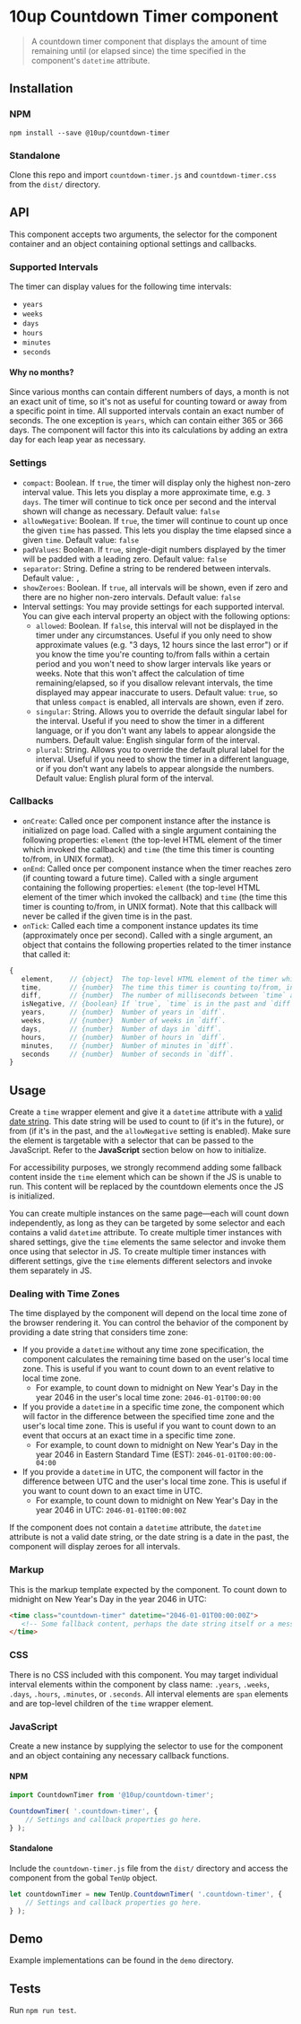 # 10up Countdown Timer component

> A countdown timer component that displays the amount of time remaining until (or elapsed since) the time specified in the component's `datetime` attribute.

## Installation

### NPM
 `npm install --save @10up/countdown-timer`

### Standalone
 Clone this repo and import `countdown-timer.js` and `countdown-timer.css` from the `dist/` directory.

## API

 This component accepts two arguments, the selector for the component container and an object containing optional settings and callbacks.

### Supported Intervals

The timer can display values for the following time intervals:

 - `years`
 - `weeks`
 - `days`
 - `hours`
 - `minutes`
 - `seconds`

#### Why no months?

Since various months can contain different numbers of days, a month is not an exact unit of time, so it's not as useful for counting toward or away from a specific point in time. All supported intervals contain an exact number of seconds. The one exception is `years`, which can contain either 365 or 366 days. The component will factor this into its calculations by adding an extra day for each leap year as necessary.

### Settings

 - `compact`: Boolean. If `true`, the timer will display only the highest non-zero interval value. This lets you display a more approximate time, e.g. `3 days`. The timer will continue to tick once per second and the interval shown will change as necessary. Default value: `false`
 - `allowNegative`: Boolean. If `true`, the timer will continue to count up once the given `time` has passed. This lets you display the time elapsed since a given `time`. Default value: `false`
 - `padValues`: Boolean. If `true`, single-digit numbers displayed by the timer will be padded with a leading zero. Default value: `false`
 - `separator`: String. Define a string to be rendered between intervals. Default value: `, `
 - `showZeroes`: Boolean. If `true`, all intervals will be shown, even if zero and there are no higher non-zero intervals. Default value: `false`
 - Interval settings: You may provide settings for each supported interval. You can give each interval property an object with the following options:
   * `allowed`: Boolean. If `false`, this interval will not be displayed in the timer under any circumstances. Useful if you only need to show approximate values (e.g. "3 days, 12 hours since the last error") or if you know the time you're counting to/from falls within a certain period and you won't need to show larger intervals like years or weeks. Note that this won't affect the calculation of time remaining/elapsed, so if you disallow relevant intervals, the time displayed may appear inaccurate to users. Default value: `true`, so that unless `compact` is enabled, all intervals are shown, even if zero.
   * `singular`: String. Allows you to override the default singular label for the interval. Useful if you need to show the timer in a different language, or if you don't want any labels to appear alongside the numbers. Default value: English singular form of the interval.
   * `plural`: String. Allows you to override the default plural label for the interval. Useful if you need to show the timer in a different language, or if you don't want any labels to appear alongside the numbers. Default value: English plural form of the interval.

### Callbacks

 - `onCreate`: Called once per component instance after the instance is initialized on page load. Called with a single argument containing the following properties: `element` (the top-level HTML element of the timer which invoked the callback) and `time` (the time this timer is counting to/from, in UNIX format).
 - `onEnd`: Called once per component instance when the timer reaches zero (if counting toward a future time). Called with a single argument containing the following properties: `element` (the top-level HTML element of the timer which invoked the callback) and `time` (the time this timer is counting to/from, in UNIX format). Note that this callback will never be called if the given time is in the past.
 - `onTick`: Called each time a component instance updates its time (approximately once per second). Called with a single argument, an object that contains the following properties related to the timer instance that called it:

 ```js
 {
	element,    // {object}  The top-level HTML element of the timer which invoked the callback.
	time,       // {number}  The time this timer is counting to/from, in UNIX format.
	diff,       // {number}  The number of milliseconds between `time` and the moment `onTick` was called.
	isNegative, // {boolean} If `true`, `time` is in the past and `diff` is a negative number.
	years,      // {number}  Number of years in `diff`.
	weeks,      // {number}  Number of weeks in `diff`.
	days,       // {number}  Number of days in `diff`.
	hours,      // {number}  Number of hours in `diff`.
	minutes,    // {number}  Number of minutes in `diff`.
	seconds     // {number}  Number of seconds in `diff`.
}
 ```

## Usage

Create a `time` wrapper element and give it a `datetime` attribute with a [valid date string](https://developer.mozilla.org/en-US/docs/Web/HTML/Date_and_time_formats). This date string will be used to count to (if it's in the future), or from (if it's in the past, and the `allowNegative` setting is enabled). Make sure the element is targetable with a selector that can be passed to the JavaScript. Refer to the **JavaScript** section below on how to initialize.

For accessibility purposes, we strongly recommend adding some fallback content inside the `time` element which can be shown if the JS is unable to run. This content will be replaced by the countdown elements once the JS is initialized.

You can create multiple instances on the same page—each will count down independently, as long as they can be targeted by some selector and each contains a valid `datetime` attribute. To create multiple timer instances with shared settings, give the `time` elements the same selector and invoke them once using that selector in JS. To create multiple timer instances with different settings, give the `time` elements different selectors and invoke them separately in JS.

### Dealing with Time Zones

The time displayed by the component will depend on the local time zone of the browser rendering it. You can control the behavior of the component by providing a date string that considers time zone:

 - If you provide a `datetime` without any time zone specification, the component calculates the remaining time based on the user's local time zone. This is useful if you want to count down to an event relative to local time zone.
   * For example, to count down to midnight on New Year's Day in the year 2046 in the user's local time zone: `2046-01-01T00:00:00`
 - If you provide a `datetime` in a specific time zone, the component which will factor in the difference between the specified time zone and the user's local time zone. This is useful if you want to count down to an event that occurs at an exact time in a specific time zone.
   * For example, to count down to midnight on New Year's Day in the year 2046 in Eastern Standard Time (EST): `2046-01-01T00:00:00-04:00`
 - If you provide a `datetime` in UTC, the component will factor in the difference between UTC and the user's local time zone. This is useful if you want to count down to an exact time in UTC.
   * For example, to count down to midnight on New Year's Day in the year 2046 in UTC: `2046-01-01T00:00:00Z`

If the component does not contain a `datetime` attribute, the `datetime` attribute is not a valid date string, or the date string is a date in the past, the component will display zeroes for all intervals.

### Markup

 This is the markup template expected by the component. To count down to midnight on New Year's Day in the year 2046 in UTC:

 ```html
<time class="countdown-timer" datetime="2046-01-01T00:00:00Z">
	<!-- Some fallback content, perhaps the date string itself or a message to users or machines that can't view this component with JS. -->
</time>
 ```

### CSS

There is no CSS included with this component. You may target individual interval elements within the component by class name: `.years`, `.weeks`, `.days`, `.hours`, `.minutes`, or `.seconds`. All interval elements are `span` elements and are top-level children of the `time` wrapper element.

### JavaScript

 Create a new instance by supplying the selector to use for the component and an object containing any necessary callback functions.

#### NPM

```javascript
import CountdownTimer from '@10up/countdown-timer';

CountdownTimer( '.countdown-timer', {
	// Settings and callback properties go here.
} );
```

#### Standalone

Include the `countdown-timer.js` file from the `dist/` directory and access the component from the gobal `TenUp` object.

```javascript
let countdownTimer = new TenUp.CountdownTimer( '.countdown-timer', {
	// Settings and callback properties go here.
} );
```

## Demo

Example implementations can be found in the `demo` directory.

## Tests

Run `npm run test`.
